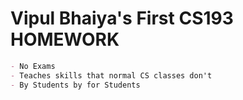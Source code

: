 # Vipul Bhaiya's First CS193 HOMEWORK

```markdown 
- No Exams
- Teaches skills that normal CS classes don't
- By Students by for Students 
```


